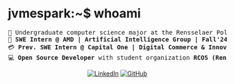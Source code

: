 # jvmespark:~$ whoami

<pre>
&#128214; Undergraduate computer science major at the Rensselaer Polytechnic Institute (RPI)
&#128190; <b>SWE Intern @ AMD | Artificial Intelligence Group | Fall'24</b>  
&#128179; <b>Prev. SWE Intern @ Capital One | Digital Commerce & Innovation | Summer'24</b>  
&#128187; <b>Open Source Developer</b> with student organization <b>RCOS (Rensselaer Center for Open Source)</b>
</pre>

<p align="center">
	<a href="https://www.linkedin.com/in/jvmespark/"><img src="https://img.shields.io/badge/linkedin-%230077B5.svg?style=for-the-badge&logo=linkedin&logoColor=white" alt="LinkedIn"/></a>
	<a href="https://jvmespark.github.io/"><img src="https://img.shields.io/badge/github-%23121011.svg?style=for-the-badge&logo=github&logoColor=white" alt="GitHub"/></a>
     <!--<a href="https://www.youtube.com/@loomydev"><img src="https://img.shields.io/badge/YouTube-%23FF0000.svg?style=for-the-badge&logo=YouTube&logoColor=white" alt="YouTube"/></a>/-->
	<!--https://gist.github.com/oliveratgithub/0bf11a9aff0d6da7b46f1490f86a71eb/-->
